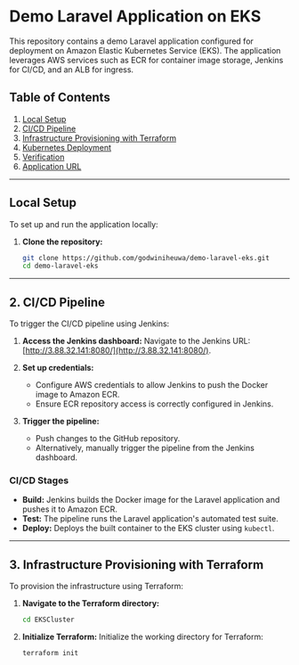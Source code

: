 # Demo Laravel Application on EKS

This repository contains a demo Laravel application configured for deployment on Amazon Elastic Kubernetes Service (EKS). The application leverages AWS services such as ECR for container image storage, Jenkins for CI/CD, and an ALB for ingress.

## Table of Contents

1. [Local Setup](#local-setup)
2. [CI/CD Pipeline](#cicd-pipeline)
3. [Infrastructure Provisioning with Terraform](#infrastructure-provisioning-with-terraform)
4. [Kubernetes Deployment](#kubernetes-deployment)
5. [Verification](#verification)
6. [Application URL](#application-url)

---

## Local Setup

To set up and run the application locally:

1. **Clone the repository:**
   ```bash
   git clone https://github.com/godwiniheuwa/demo-laravel-eks.git
   cd demo-laravel-eks

---

## 2. CI/CD Pipeline

To trigger the CI/CD pipeline using Jenkins:

1. **Access the Jenkins dashboard:**
   Navigate to the Jenkins URL: [http://3.88.32.141:8080/](http://3.88.32.141:8080/).

2. **Set up credentials:**
   - Configure AWS credentials to allow Jenkins to push the Docker image to Amazon ECR.
   - Ensure ECR repository access is correctly configured in Jenkins.

3. **Trigger the pipeline:**
   - Push changes to the GitHub repository.
   - Alternatively, manually trigger the pipeline from the Jenkins dashboard.

### CI/CD Stages

- **Build:** Jenkins builds the Docker image for the Laravel application and pushes it to Amazon ECR.
- **Test:** The pipeline runs the Laravel application's automated test suite.
- **Deploy:** Deploys the built container to the EKS cluster using `kubectl`.

---

## 3. Infrastructure Provisioning with Terraform

To provision the infrastructure using Terraform:

1. **Navigate to the Terraform directory:**
   ```bash
   cd EKSCluster

2. **Initialize Terraform:**
   Initialize the working directory for Terraform:
   ```bash
   terraform init


   